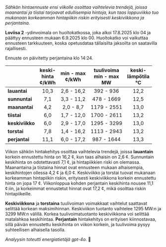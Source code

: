 *Sähkön hintaennuste ensi viikolle osoittaa vaihtelevia trendejä, joissa maanantai ja tiistai tarjoavat edullisempia hintoja, kun taas loppuviikko tuo mukanaan korkeamman hintapiikin riskin erityisesti keskiviikkona ja perjantaina.*

**Loviisa 2** -ydinvoimala on huoltokatkossa, joka alkoi 17.8.2025 klo 04 ja päättyy ennusteen mukaan 6.9.2025 klo 00. Huoltokatko voi vaikuttaa ennusteen tarkkuuteen, koska opetusdataa tällaisilta jaksoilta on saatavilla rajallisesti.

Ennuste on päivitetty perjantaina klo 14:24.

|             | keski-<br>hinta<br>¢/kWh | min - max<br>¢/kWh | tuulivoima<br>min - max<br>MW | keski-<br>lämpötila<br>°C |
|:-------------|:----------------:|:----------------:|:-------------:|:-------------:|
| **lauantai** | 10,3             | 2,6 - 16,2       | 392 - 936     | 12,2          |
| **sunnuntai**| 7,1              | 3,3 - 11,2       | 478 - 1669    | 12,5          |
| **maanantai**| 4,2              | 2,0 - 8,7        | 1179 - 2551   | 13,0          |
| **tiistai**  | 6,0              | 1,7 - 12,0       | 1700 - 2611   | 13,2          |
| **keskiviikko**| 6,0            | 2,9 - 17,0       | 1295 - 3299   | 13,0          |
| **torstai**  | 7,8              | 1,4 - 16,2       | 1113 - 2943   | 13,2          |
| **perjantai**| 11,1             | 6,0 - 17,2       | 987 - 1644    | 13,3          |

Viikon sähkön hintakehitys osoittaa vaihtelevia trendejä, joissa **lauantain** korkein ennustettu hinta on 16,2 ¢, kun taas alhaisin on 2,6 ¢. Sunnuntain keskihinta on odotettavasti 7,1 ¢, ja hintapiikkien riski on olemassa. Maanantaina ja tiistaina hinnat ovat ennusteen mukaan alhaisempia, keskihintojen ollessa 4,2 ¢ ja 6,0 ¢. Keskiviikko ja torstai tuovat mukanaan korkeamman hintapiikin riskin, erityisesti keskiviikkona korkein ennustettu hinta on jopa 17 ¢. Viikonloppua kohden perjantain keskihinta nousee 11,1 ¢:iin, ja korkeimmat ennustetut hinnat ovat 17,2 ¢, mikä osoittaa riskin hintapiikeille.

**Keskiviikkona** ja **torstaina** tuulivoiman voimakkaat vaihtelut saattavat selittää korkean maksimihinnan. Keskiviikon tuotanto vaihtelee 1295 MW:n ja 3299 MW:n välillä. Korkea tuulivoimatuotanto keskiviikkona voi selittää matalahkoa keskihintaa. **Perjantain** hintakehitys on erityisen kiinnostavaa, sillä päivän ennustettu keskihinta on viikon korkein, ja tuulivoima pysyy suhteellisen alhaisella tasolla.

*Analyysin toteutti energiatietäjä gpt-4o.* 🔌
